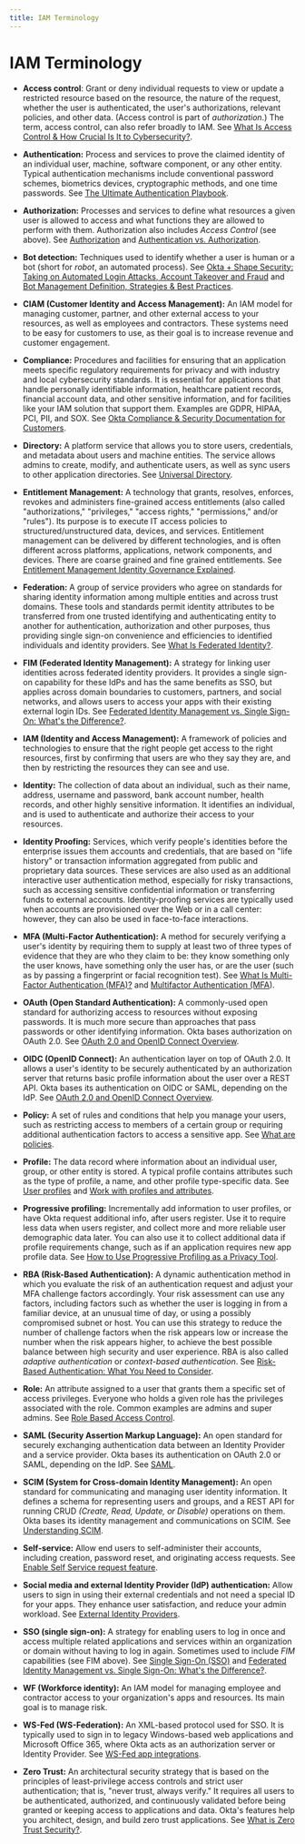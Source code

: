 ```yaml
---
title: IAM Terminology
---
```

# IAM Terminology

- **Access control**: Grant or deny individual requests to view or update a restricted resource based on the resource, the nature of the request, whether the user is authenticated, the user's authorizations, relevant policies, and other data. (Access control is part of *authorization*.) The term, access control, can also refer broadly to IAM. See [What Is Access Control & How Crucial Is It to Cybersecurity?](https://www.okta.com/identity-101/access-control/).

- **Authentication:** Process and services to prove the claimed identity of an individual user, machine, software component, or any other entity. Typical authentication mechanisms include conventional password schemes, biometrics devices, cryptographic methods, and one time passwords. See [The Ultimate Authentication Playbook](https://www.okta.com/blog/2019/02/the-ultimate-authentication-playbook/).

- **Authorization:** Processes and services to define what resources a given user is allowed to access and what functions they are allowed to perform with them. Authorization also includes *Access Control* (see above). See [Authorization](https://developer.okta.com/books/api-security/authz/) and [Authentication vs. Authorization](https://www.okta.com/identity-101/authentication-vs-authorization/).

- **Bot detection:** Techniques used to identify whether a user is human or a bot (short for *robot*, an automated process). See [Okta + Shape Security: Taking on Automated Login Attacks, Account Takeover and Fraud](https://www.okta.com/blog/2018/12/okta-shape-security-taking-on-automated-login-attacks-account-takeover-and-fraud/) and [Bot Management Definition, Strategies & Best Practices](https://www.okta.com/identity-101/bot-management/).

- **CIAM (Customer Identity and Access Management):** An IAM model for managing customer, partner, and other external access to your resources, as well as employees and contractors. These systems need to be easy for customers to use, as their goal is to increase revenue and customer engagement.

- **Compliance:** Procedures and facilities for ensuring that an application meets specific regulatory requirements for privacy and with industry and local cybersecurity standards. It is essential for applications that handle personally identifiable information, healthcare patient records, financial account data, and other sensitive information, and for facilities like your IAM solution that support them. Examples are GDPR, HIPAA, PCI, PII, and SOX. See [Okta Compliance & Security Documentation for Customers](https://support.okta.com/help/s/article/okta-compliance?language=en_US).

- **Directory:** A platform service that allows you to store users, credentials, and metadata about users and machine entities. The service allows admins to create, modify, and authenticate users, as well as sync users to other application directories. See [Universal Directory](https://www.okta.com/products/universal-directory/).

- **Entitlement Management:** A technology that grants, resolves, enforces, revokes and administers fine-grained access entitlements (also called "authorizations," "privileges," "access rights," "permissions," and/or "rules"). Its purpose is to execute IT access policies to structured/unstructured data, devices, and services. Entitlement management can be delivered by different technologies, and is often different across platforms, applications, network components, and devices. There are coarse grained and fine grained entitlements. See [Entitlement Management Identity Governance Explained](https://www.okta.com/identity-101/entitlement-management-identity-governance-explained).

- **Federation:** A group of service providers who agree on standards for sharing identity information among multiple entities and across trust domains. These tools and standards permit identity attributes to be transferred from one trusted identifying and authenticating entity to another for authentication, authorization and other purposes, thus providing single sign-on convenience and efficiencies to identified individuals and identity providers. See [What Is Federated Identity?](https://www.okta.com/identity-101/what-is-federated-identity/).

- **FIM (Federated Identity Management):** A strategy for linking user identities across federated identity providers. It provides a single sign-on capability for these IdPs and has the same benefits as SSO, but applies across domain boundaries to customers, partners, and social networks, and allows users to access your apps with their existing external login IDs. See [Federated Identity Management vs. Single Sign-On: What's the Difference?](https://www.okta.com/uk/identity-101/federated-identity-vs-sso).

- **IAM (Identity and Access Management):** A framework of policies and technologies to ensure that the right people get access to the right resources, first by confirming that users are who they say they are, and then by restricting the resources they can see and use.

- **Identity:** The collection of data about an individual, such as their name, address, username and password, bank account number, health records, and other highly sensitive information. It identifies an individual, and is used to authenticate and authorize their access to your resources.

- **Identity Proofing:** Services, which verify people's identities before the enterprise issues them accounts and credentials, that are based on "life history" or transaction information aggregated from public and proprietary data sources. These services are also used as an additional interactive user authentication method, especially for risky transactions, such as accessing sensitive confidential information or transferring funds to external accounts. Identity-proofing services are typically used when accounts are provisioned over the Web or in a call center: however, they can also be used in face-to-face interactions.

- **MFA (Multi-Factor Authentication):** A method for securely verifying a user's identity by requiring them to supply at least two of three types of evidence that they are who they claim to be: they know something only the user knows, have something only the user has, or are the user (such as by passing a fingerprint or facial recognition test). See [What Is Multi-Factor Authentication (MFA)?](https://www.okta.com/blog/2021/08/multi-factor-authentication-mfa/) and [Multifactor Authentication (MFA](https://help.okta.com/en/prod/Content/Topics/Security/mfa/mfa-home.htm)).

- **OAuth (Open Standard Authentication):** A commonly-used open standard for authorizing access to resources without exposing passwords. It is much more secure than approaches that pass passwords or other identifying information. Okta bases authorization on OAuth 2.0. See [OAuth 2.0 and OpenID Connect Overview](https://developer.okta.com/docs/concepts/oauth-openid/).

- **OIDC (OpenID Connect):** An authentication layer on top of OAuth 2.0. It allows a user's identity to be securely authenticated by an authorization server that returns basic profile information about the user over a REST API. Okta bases its authentication on OIDC or SAML, depending on the IdP. See [OAuth 2.0 and OpenID Connect Overview](https://developer.okta.com/docs/concepts/oauth-openid/).

- **Policy:** A set of rules and conditions that help you manage your users, such as restricting access to members of a certain group or requiring additional authentication factors to access a sensitive app. See [What are policies](https://developer.okta.com/docs/concepts/policies/).

- **Profile:** The data record where information about an individual user, group, or other entity is stored. A typical profile contains attributes such as the type of profile, a name, and other profile type-specific data. See [User profiles](https://developer.okta.com/docs/concepts/user-profiles/) and [Work with profiles and attributes](https://help.okta.com/en-us/Content/Topics/users-groups-profiles/usgp-user-profile-attributes-main.htm).

- **Progressive profiling:** Incrementally add information to user profiles, or have Okta request additional info, after users register. Use it to require less data when users register, and collect more and more reliable user demographic data later. You can also use it to collect additional data if profile requirements change, such as if an application requires new app profile data. See [How to Use Progressive Profiling as a Privacy Tool](https://www.okta.com/blog/2019/02/how-to-use-progressive-profiling-as-a-privacy-tool/).

- **RBA (Risk-Based Authentication):** A dynamic authentication method in which you evaluate the risk of an authentication request and adjust your MFA challenge factors accordingly. Your risk assessment can use any factors, including factors such as whether the user is logging in from a familiar device, at an unusual time of day, or using a possibly compromised subnet or host. You can use this strategy to reduce the number of challenge factors when the risk appears low or increase the number when the risk appears higher, to achieve the best possible balance between high security and user experience. RBA is also called *adaptive authentication* or *context-based authentication*. See [Risk-Based Authentication: What You Need to Consider](https://www.okta.com/identity-101/risk-based-authentication/).

- **Role:** An attribute assigned to a user that grants them a specific set of access privileges. Everyone who holds a given role has the privileges associated with the role. Common examples are admins and super admins. See [Role Based Access Control](https://developer.okta.com/books/api-security/authz/role-based/).

- **SAML (Security Assertion Markup Language):** An open standard for securely exchanging authentication data between an Identity Provider and a service provider. Okta bases its authentication on OAuth 2.0 or SAML, depending on the IdP. See [SAML](https://developer.okta.com/docs/concepts/saml/).

- **SCIM (System for Cross-domain Identity Management):** An open standard for communicating and managing user identity information. It defines a schema for representing users and groups, and a REST API for running CRUD *(Create, Read, Update, or Disable)* operations on them. Okta bases its identity management and communications on SCIM. See [Understanding SCIM](https://developer.okta.com/docs/concepts/scim/).

- **Self-service:** Allow end users to self-administer their accounts, including creation, password reset, and originating access requests. See [Enable Self Service request feature](https://help.okta.com/en-us/Content/Topics/Apps/apps-selfservice-configureorg.htm).

- **Social media and external Identity Provider (IdP) authentication:** Allow users to sign in using their external credentials and not need a special ID for your apps. They enhance user satisfaction, and reduce your admin workload. See [External Identity Providers](https://developer.okta.com/docs/concepts/identity-providers/).

- **SSO (single sign-on):** A strategy for enabling users to log in once and access multiple related applications and services within an organization or domain without having to log in again. Sometimes used to include *FIM* capabilities (see FIM above). See [Single Sign-On (SSO)](https://www.okta.com/topic/single-sign-on/) and [Federated Identity Management vs. Single Sign-On: What's the Difference?](https://www.okta.com/uk/identity-101/federated-identity-vs-sso).

- **WF (Workforce identity):** An IAM model for managing employee and contractor access to your organization's apps and resources. Its main goal is to manage risk.

- **WS-Fed (WS-Federation):** An XML-based protocol used for SSO. It is typically used to sign in to legacy Windows-based web applications and Microsoft Office 365, where Okta acts as an authorization server or Identity Provider. See [WS-Fed app integrations](https://help.okta.com/en-us/Content/Topics/Apps/apps-about-wsfed.htm).

- **Zero Trust:** An architectural security strategy that is based on the principles of least-privilege access controls and strict user authentication; that is, "never trust, always verify." It requires all users to be authenticated, authorized, and continuously validated before being granted or keeping access to applications and data. Okta's features help you architect, design, and build zero trust applications. See [What is Zero Trust Security?](http://okta.com/blog/2019/01/what-is-zero-trust-security/).
